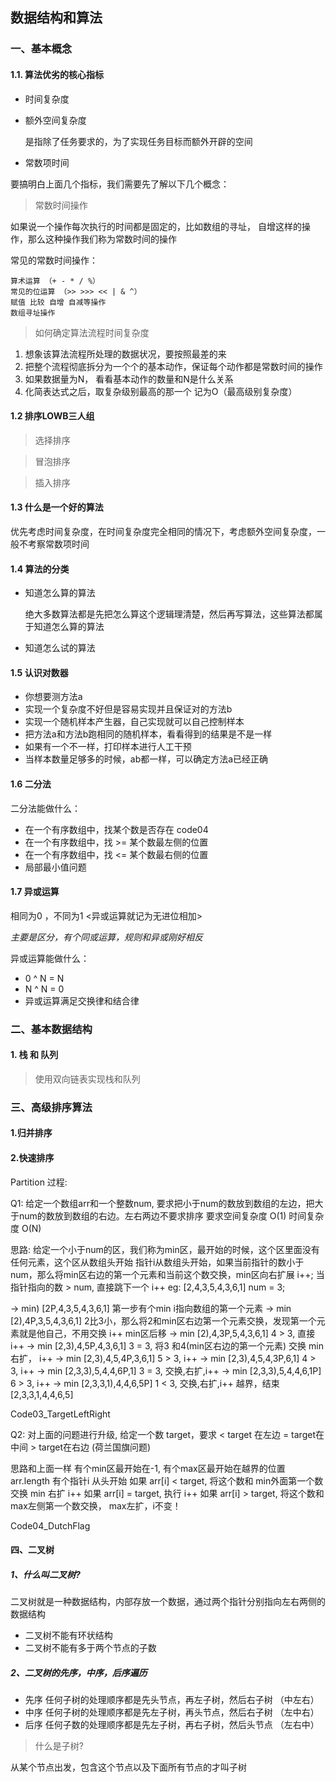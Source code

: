 ##  数据结构和算法



### 一、基本概念

#### 1.1. 算法优劣的核心指标

* 时间复杂度

* 额外空间复杂度

  是指除了任务要求的，为了实现任务目标而额外开辟的空间

* 常数项时间



要搞明白上面几个指标，我们需要先了解以下几个概念：

> 常数时间操作

如果说一个操作每次执行的时间都是固定的，比如数组的寻址， 自增这样的操作，那么这种操作我们称为常数时间的操作

常见的常数时间操作：

```
算术运算 （+ - * / %）
常见的位运算 （>> >>> << | & ^）
赋值 比较 自增 自减等操作
数组寻址操作
```



> 如何确定算法流程时间复杂度

1. 想象该算法流程所处理的数据状况，要按照最差的来
2. 把整个流程彻底拆分为一个个的基本动作，保证每个动作都是常数时间的操作
3. 如果数据量为N， 看看基本动作的数量和N是什么关系
4. 化简表达式之后，取复杂级别最高的那一个 记为O（最高级别复杂度）



#### 1.2 排序LOWB三人组

> 选择排序



> 冒泡排序



> 插入排序



#### 1.3 什么是一个好的算法

优先考虑时间复杂度，在时间复杂度完全相同的情况下，考虑额外空间复杂度，一般不考察常数项时间



#### 1.4 算法的分类

* 知道怎么算的算法

  绝大多数算法都是先把怎么算这个逻辑理清楚，然后再写算法，这些算法都属于知道怎么算的算法

* 知道怎么试的算法



#### 1.5 认识对数器

* 你想要测方法a
* 实现一个复杂度不好但是容易实现并且保证对的方法b
* 实现一个随机样本产生器，自己实现就可以自己控制样本
* 把方法a和方法b跑相同的随机样本，看看得到的结果是不是一样
* 如果有一个不一样，打印样本进行人工干预
* 当样本数量足够多的时候，ab都一样，可以确定方法a已经正确



#### 1.6 二分法

二分法能做什么：

* 在一个有序数组中，找某个数是否存在   code04
* 在一个有序数组中，找 >= 某个数最左侧的位置
* 在一个有序数组中，找 <= 某个数最右侧的位置
* 局部最小值问题


#### 1.7 异或运算

相同为0 ，不同为1   <异或运算就记为无进位相加>

*主要是区分，有个同或运算，规则和异或刚好相反*

异或运算能做什么：

* 0 ^ N  = N
* N ^ N =  0
* 异或运算满足交换律和结合律



### 二、基本数据结构

#### 1. 栈 和 队列

> 使用双向链表实现栈和队列

### 三、高级排序算法

#### 1.归并排序
#### 2.快速排序

Partition 过程:

Q1:
给定一个数组arr和一个整数num, 要求把小于num的数放到数组的左边，把大于num的数放到数组的右边。左右两边不要求排序
要求空间复杂度 O(1) 时间复杂度 O(N)

思路: 给定一个小于num的区，我们称为min区，最开始的时候，这个区里面没有任何元素，这个区从数组头开始
指针i从数组头开始，如果当前指针的数小于num，那么将min区右边的第一个元素和当前这个数交换，min区向右扩展 i++;
当指针指向的数 > num, 直接跳下一个 i++
eg:
[2,4,3,5,4,3,6,1] num = 3;

-> min) [2P,4,3,5,4,3,6,1]  第一步有个min i指向数组的第一个元素
-> min [2),4P,3,5,4,3,6,1]  2比3小，那么将2和min区右边第一个元素交换，发现第一个元素就是他自己，不用交换 i++ min区后移 
-> min [2),4,3P,5,4,3,6,1]  4 > 3, 直接 i++
-> min [2,3),4,5P,4,3,6,1]  3 = 3, 将3 和4(min区右边的第一个元素) 交换 min右扩， i++
-> min [2,3),4,5,4P,3,6,1]  5 > 3, i++
-> min [2,3),4,5,4,3P,6,1]  4 > 3, i++
-> min [2,3,3),5,4,4,6P,1]  3 = 3, 交换,右扩,i++
-> min [2,3,3),5,4,4,6,1P]  6 > 3, i++
-> min [2,3,3,1),4,4,6,5P]  1 < 3, 交换,右扩,i++ 越界，结束
[2,3,3,1,4,4,6,5]

Code03_TargetLeftRight

Q2: 
对上面的问题进行升级, 给定一个数 target，要求 < target 在左边 = target在中间 > target在右边
(荷兰国旗问题)

思路和上面一样
有个min区最开始在-1, 有个max区最开始在越界的位置 arr.length
有个指针i 从头开始
如果 arr[i] < target, 将这个数和 min外面第一个数交换 min 右扩 i++
如果 arr[i] = target, 执行 i++
如果 arr[i] > target, 将这个数和max左侧第一个数交换， max左扩，i不变！

Code04_DutchFlag


#### 四、二叉树

##### 1、什么叫二叉树?

二叉树就是一种数据结构，内部存放一个数据，通过两个指针分别指向左右两侧的数据结构

* 二叉树不能有环状结构
* 二叉树不能有多于两个节点的子数


##### 2、二叉树的先序，中序，后序遍历

* 先序  任何子树的处理顺序都是先头节点，再左子树，然后右子树   （中左右）
* 中序  任何子树的处理顺序都是先左子树，再头节点，然后右子树   （左中右）
* 后序  任何子数的处理顺序都是先左子树，再右子树，然后头节点   （左右中）

> 什么是子树?

从某个节点出发，包含这个节点以及下面所有节点的才叫子树



